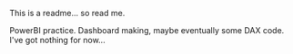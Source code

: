 This is a readme... so read me.

PowerBI practice.  Dashboard making, maybe eventually some DAX code.  I've got nothing for now...
